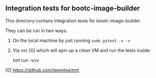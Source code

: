 Integration tests for bootc-image-builder
----------------------------------------------

This directory contans integration tests for bootc-image-builder.

They can be run in two ways:
1. On the local machine by just running `sudo pytest -s -v`
2. Via `tmt` [0] which will spin up a clean VM and run the tests inside: 

	tmt run -vvv

[0] https://github.com/teemtee/tmt
